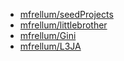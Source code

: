 - [mfrellum/seedProjects](https://github.com/mfrellum/seedProjects)
- [mfrellum/littlebrother](https://github.com/mfrellum/littlebrother)
- [mfrellum/Gini](https://github.com/mfrellum/Gini)
- [mfrellum/L3JA](https://github.com/mfrellum/L3JA)
